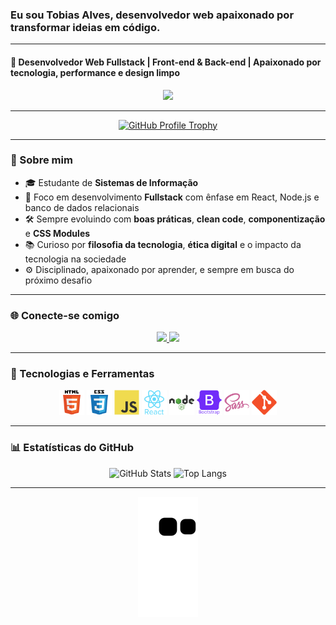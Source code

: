 <h3 align="left">Eu sou Tobias Alves, desenvolvedor web apaixonado por transformar ideias em código.</h3>

<hr>

<h4>🚀 Desenvolvedor Web Fullstack | Front-end & Back-end | Apaixonado por tecnologia, performance e design limpo</h4>

<div align="center">
  <img height="200" src="https://i.pinimg.com/originals/c1/3e/7f/c13e7f371b14f93e91808200631b8a81.gif" />
</div>

---

<p align="center">
  <a href="https://github.com/ryo-ma/github-profile-trophy">
    <img src="https://github-profile-trophy.vercel.app/?username=tobiasalvz&theme=tokyonight&no-frame=true&title=Followers,Stars,Commits,Repositories,PullRequest" alt="GitHub Profile Trophy" />
  </a>
</p>

---

### 💬 Sobre mim

- 🎓 Estudante de **Sistemas de Informação**
- 🧠 Foco em desenvolvimento **Fullstack** com ênfase em React, Node.js e banco de dados relacionais
- 🛠️ Sempre evoluindo com **boas práticas**, **clean code**, **componentização** e **CSS Modules**
- 📚 Curioso por **filosofia da tecnologia**, **ética digital** e o impacto da tecnologia na sociedade
- ⚙️ Disciplinado, apaixonado por aprender, e sempre em busca do próximo desafio

---

### 🌐 Conecte-se comigo

<div align="center">
  <a href="https://www.instagram.com/tobias_alvz/" target="_blank">
    <img src="https://img.shields.io/static/v1?message=Instagram&logo=instagram&label=&color=E4405F&logoColor=white&labelColor=&style=for-the-badge" height="35" />
  </a>
  <a href="https://www.linkedin.com/in/tobias-jos%C3%A9-alves-ribeiro-29b433242/" target="_blank">
    <img src="https://img.shields.io/static/v1?message=LinkedIn&logo=linkedin&label=&color=0077B5&logoColor=white&labelColor=&style=for-the-badge" height="35" />
  </a>
</div>

---

### 🧰 Tecnologias e Ferramentas

<p align="center">
  <img src="https://raw.githubusercontent.com/devicons/devicon/master/icons/html5/html5-original-wordmark.svg" alt="HTML5" width="40" height="40"/>
  <img src="https://raw.githubusercontent.com/devicons/devicon/master/icons/css3/css3-original-wordmark.svg" alt="CSS3" width="40" height="40"/>
  <img src="https://raw.githubusercontent.com/devicons/devicon/master/icons/javascript/javascript-original.svg" alt="JavaScript" width="40" height="40"/>
  <img src="https://raw.githubusercontent.com/devicons/devicon/master/icons/react/react-original-wordmark.svg" alt="React" width="40" height="40"/>
  <img src="https://raw.githubusercontent.com/devicons/devicon/master/icons/nodejs/nodejs-original-wordmark.svg" alt="Node.js" width="40" height="40"/>
  <img src="https://raw.githubusercontent.com/devicons/devicon/master/icons/bootstrap/bootstrap-plain-wordmark.svg" alt="Bootstrap" width="40" height="40"/>
  <img src="https://raw.githubusercontent.com/devicons/devicon/master/icons/sass/sass-original.svg" alt="Sass" width="40" height="40"/>
  <img src="https://raw.githubusercontent.com/devicons/devicon/master/icons/git/git-original.svg" alt="Git" width="40" height="40"/>
</p>

---

### 📊 Estatísticas do GitHub

<div align="center">
  <img src="https://github-readme-stats.vercel.app/api?username=TobiasAlvz&theme=nightowl&show_icons=true" alt="GitHub Stats" height="200"/>
  <img src="https://github-readme-stats.vercel.app/api/top-langs?username=TobiasAlvz&layout=compact&theme=nightowl" alt="Top Langs" height="200"/>
</div>

---

<p align="center">
  <img src="https://raw.githubusercontent.com/TobiasAlvz/TobiasAlvz/output/github-contribution-grid-snake.svg" alt="Snake animation" />
</p>
